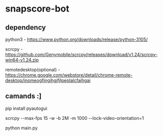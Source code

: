 # snapscore-bot

dependency
-----------

python3 - https://www.python.org/downloads/release/python-3105/

scrcpy - https://github.com/Genymobile/scrcpy/releases/download/v1.24/scrcpy-win64-v1.24.zip

remotedesktop(optional) - https://chrome.google.com/webstore/detail/chrome-remote-desktop/inomeogfingihgjfjlpeplalcfajhgai

camands :] 
-----------

pip install pyautogui

scrcpy --max-fps 15 -w  -b 2M -m 1000 --lock-video-orientation=1

python main.py



